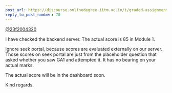 ```yaml
---
post_url: https://discourse.onlinedegree.iitm.ac.in/t/graded-assignments-dashboard-scores-incorrect-missing/166816/71
reply_to_post_number: 70
---
```

[@23f2004320](/u/23f2004320)

I have checked the backend server. The actual score is 85 in Module 1.

Ignore seek portal, because scores are evaluated externally on our server. Those scores on seek portal are just from the placeholder question that asked whether you saw GA1 and attempted it. It has no bearing on your actual marks.

The actual score will be in the dashboard soon.

Kind regards.